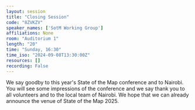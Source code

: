 ```yaml
---
layout: session
title: "Closing Session"
code: "8ZVKZV"
speaker_names: ['SotM Working Group']
affiliations: None
room: "Auditorium 1"
length: "20"
time: "Sunday, 16:30"
time_iso: "2024-09-08T13:30:00Z"
resources: []
recording: False
---
```


We say goodby to this year's State of the Map conference and to Nairobi. You will see some impressions of the conference and we say thank you to all volunteers and to the local team of Nairobi. We hope that we can already announce the venue of State of the Map 2025.

